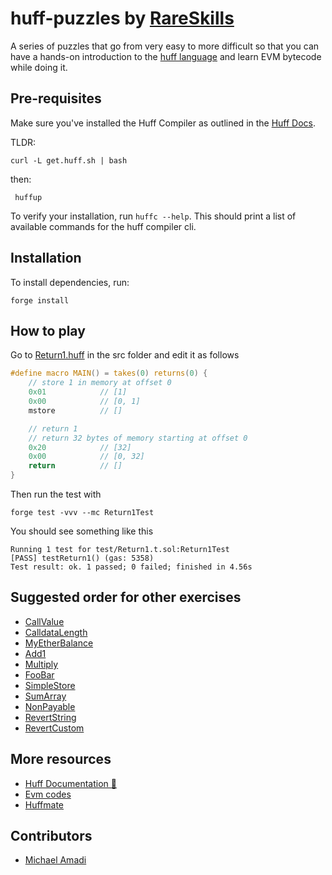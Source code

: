 # huff-puzzles by [RareSkills](https://www.rareskills.io)

A series of puzzles that go from very easy to more difficult so that you can have a hands-on introduction to the [huff language](https://huff.sh) and learn EVM bytecode while doing it.

## Pre-requisites

Make sure you've installed the Huff Compiler as outlined in the [Huff Docs](https://docs.huff.sh/get-started/installing/#installing-huff).

TLDR:

    curl -L get.huff.sh | bash

then:

     huffup

To verify your installation, run `huffc --help`. This should print a list of available commands for the huff compiler cli.

## Installation

To install dependencies, run:

    forge install

## How to play

Go to [Return1.huff](https://github.com/rareskills/huff-puzzles/blob/main/src/Return1.huff) in the src folder and edit it as follows

```c
#define macro MAIN() = takes(0) returns(0) {
    // store 1 in memory at offset 0
    0x01            // [1]
    0x00            // [0, 1]
    mstore          // []

    // return 1
    // return 32 bytes of memory starting at offset 0
    0x20            // [32]
    0x00            // [0, 32]
    return          // []
}
```

Then run the test with

    forge test -vvv --mc Return1Test

You should see something like this

    Running 1 test for test/Return1.t.sol:Return1Test
    [PASS] testReturn1() (gas: 5358)
    Test result: ok. 1 passed; 0 failed; finished in 4.56s

## Suggested order for other exercises

- [CallValue](https://github.com/rareskills/huff-puzzles/blob/main/src/CallValue.huff)
- [CalldataLength](https://github.com/rareskills/huff-puzzles/blob/main/src/CalldataLength.length)
- [MyEtherBalance](https://github.com/rareskills/huff-puzzles/blob/main/src/MyEtherBalance.length)
- [Add1](https://github.com/rareskills/huff-puzzles/blob/main/src/Add1.huff)
- [Multiply](https://github.com/rareskills/huff-puzzles/blob/main/src/Multiply.huff)
- [FooBar](https://github.com/rareskills/huff-puzzles/blob/main/src/FooBar.huff)
- [SimpleStore](https://github.com/rareskills/huff-puzzles/blob/main/src/SimpleStore.huff)
- [SumArray](https://github.com/rareskills/huff-puzzles/blob/main/src/SumArray.huff)
- [NonPayable](https://github.com/rareskills/huff-puzzles/blob/main/src/NonPayable.huff)
- [RevertString](https://github.com/rareskills/huff-puzzles/blob/main/src/RevertString.huff)
- [RevertCustom](https://github.com/rareskills/huff-puzzles/blob/main/src/RevertCustom.huff)

## More resources

- [Huff Documentation 🐴](https://docs.huff.sh/)
- [Evm codes](https://evm.codes)
- [Huffmate](https://github.com/pentagon-xyz/huffmate)

## Contributors

- [Michael Amadi](https://github.com/AmadiMichael)
